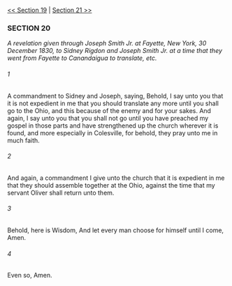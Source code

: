 [<< Section 19](Section%2019.md)  |  [Section 21 >>](Section%2021.md)

### SECTION 20

*A revelation given through Joseph Smith Jr. at Fayette, New York, 30 December 1830, to Sidney Rigdon and Joseph Smith Jr. at a time that they went from Fayette to Canandaigua to translate, etc.*

###### 1
A commandment to Sidney and Joseph, saying, Behold, I say unto you that it is not expedient in me that you should translate any more until you shall go to the Ohio, and this because of the enemy and for your sakes. And again, I say unto you that you shall not go until you have preached my gospel in those parts and have strengthened up the church wherever it is found, and more especially in Colesville, for behold, they pray unto me in much faith.

###### 2
And again, a commandment I give unto the church that it is expedient in me that they should assemble together at the Ohio, against the time that my servant Oliver shall return unto them.

###### 3
Behold, here is Wisdom, And let every man choose for himself until I come, Amen.

###### 4
Even so, Amen.